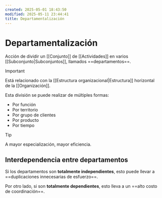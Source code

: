 ```yaml
---
created: 2025-05-01 18:43:50
modified: 2025-05-11 23:44:41
title: Departamentalización
---
```


# Departamentalización

Acción de dividir un [[Conjunto]] de [[Actividades]] en varios [[Subconjunto|Subconjuntos]], llamados ==departamentos==.

> [!important]
> Está relacionado con la [[Estructura organizacional|Estructura]] horizontal de la [[Organización]].

Esta división se puede realizar de múltiples formas:

- Por función
- Por territorio
- Por grupo de clientes
- Por producto
- Por tiempo

> [!tip]
> A mayor especialización, mayor eficiencia.

## Interdependencia entre departamentos

Si los departamentos son **totalmente independientes**, esto puede llevar a ==duplicaciones innecesarias de esfuerzo==.

Por otro lado, si son **totalmente dependientes**, esto lleva a un ==alto costo de coordinación==.
